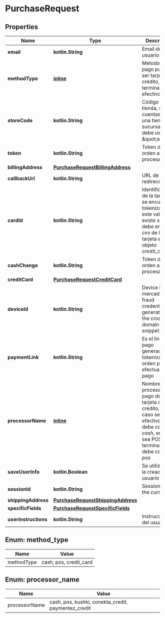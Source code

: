 
# PurchaseRequest

## Properties
Name | Type | Description | Notes
------------ | ------------- | ------------- | -------------
**email** | **kotlin.String** | Email del usuario | 
**methodType** | [**inline**](#MethodType) | Metodo de pago puede ser tarjeta de crédito, POS o terminal y efectivo | 
**storeCode** | **kotlin.String** | Código de la tienda, si solo cuentas con una tienda o sucursal se debe usar \&quot;all\&quot; | 
**token** | **kotlin.String** | Token de la orden a procesar | 
**billingAddress** | [**PurchaseRequestBillingAddress**](PurchaseRequestBillingAddress.md) |  |  [optional]
**callbackUrl** | **kotlin.String** | URL de redirección |  [optional]
**cardId** | **kotlin.String** | Identificador de la tarjeta si se encuentra tokenizada, si este valor existe solo debe enviar el cvv de la tarjeta en el objeto *credit_card* |  [optional]
**cashChange** | **kotlin.String** | Token de la orden a procesar |  [optional]
**creditCard** | [**PurchaseRequestCreditCard**](PurchaseRequestCreditCard.md) |  |  [optional]
**deviceId** | **kotlin.String** | Device id for mercadopago fraud credential generated by the cross domain login snippet. |  [optional]
**paymentLink** | **kotlin.String** | Es el link de pago generado al tokenizar la orden para efectuar el pago |  [optional]
**processorName** | [**inline**](#ProcessorName) | Nombre del procesador de pago de tarjeta de credito, en caso sea efectivo se debe colocar *cash*, en caso sea POS o terminal se debe colocar *pos* |  [optional]
**saveUserInfo** | **kotlin.Boolean** | Se utiliza para la creación del usuario |  [optional]
**sessionId** | **kotlin.String** | Session id for the current |  [optional]
**shippingAddress** | [**PurchaseRequestShippingAddress**](PurchaseRequestShippingAddress.md) |  |  [optional]
**specificFields** | [**PurchaseRequestSpecificFields**](PurchaseRequestSpecificFields.md) |  |  [optional]
**userInstructions** | **kotlin.String** | Instrucciones del usuario |  [optional]


<a id="MethodType"></a>
## Enum: method_type
Name | Value
---- | -----
methodType | cash, pos, credit_card


<a id="ProcessorName"></a>
## Enum: processor_name
Name | Value
---- | -----
processorName | cash, pos, kushki, conekta_credit, paymentez_credit



